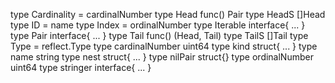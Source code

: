 type Cardinality = cardinalNumber
type Head func() Pair
type HeadS []Head
type ID = name
type Index = ordinalNumber
type Iterable interface{ ... }
type Pair interface{ ... }
type Tail func() (Head, Tail)
type TailS []Tail
type Type = reflect.Type
type cardinalNumber uint64
type kind struct{ ... }
type name string
type nest struct{ ... }
type nilPair struct{}
type ordinalNumber uint64
type stringer interface{ ... }
